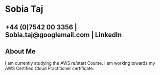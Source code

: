 
<h1>Sobia Taj</h1>

<h2>+44 (0)7542 00 3356 | Sobia.taj@googlemail.com | LinkedIn</h2>

<h2>About Me</h2>
<p>I am currently studying the AWS re/start Course. I am working towards my AWS Certified Cloud Practitioner certificate. </p>


